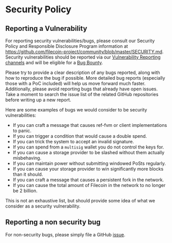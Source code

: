 # Security Policy

## Reporting a Vulnerability

For reporting security vulnerabilities/bugs, please consult our Security Policy
and Responsible Disclosure Program information at
https://github.com/filecoin-project/community/blob/master/SECURITY.md. Security
vulnerabilities should be reported via our [Vulnerability Reporting channels](https://github.com/filecoin-project/community/blob/master/SECURITY.md#vulnerability-reporting)
and will be eligible for a [Bug Bounty](https://security.filecoin.io/bug-bounty/).

Please try to provide a clear description of any bugs reported, along with how
to reproduce the bug if possible. More detailed bug reports (especially those
with a PoC included) will help us move forward much faster. Additionally, please
avoid reporting bugs that already have open issues. Take a moment to search the
issue list of the related GitHub repositories before writing up a new report.

Here are some examples of bugs we would consider to be security vulnerabilities:

* If you can craft a message that causes ref-fvm or client implementations to panic.
* If you can trigger a condition that would cause a double spend.
* If you can trick the system to accept an invalid signature.
* If you can spend from a `multisig` wallet you do not control the keys for.
* If you can cause a storage provider to be slashed without them actually misbehaving.
* If you can maintain power without submitting windowed PoSts regularly.
* If you can cause your storage provider to win significantly more blocks than it should.
* If you can craft a message that causes a persistent fork in the network.
* If you can cause the total amount of Filecoin in the network to no longer be 2
  billion.

This is not an exhaustive list, but should provide some idea of what we consider
as a security vulnerability.

## Reporting a non security bug

For non-security bugs, please simply file a GitHub
[issue](https://github.com/filecoin-project/ref-fvm/issues/new). 
